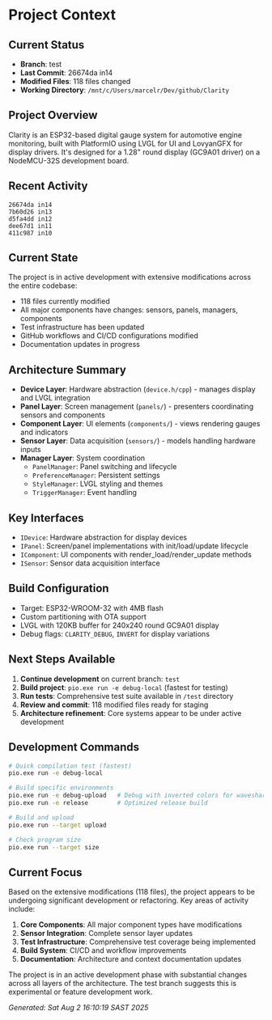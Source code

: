 # Project Context

## Current Status
- **Branch**: test
- **Last Commit**: 26674da in14
- **Modified Files**: 118 files changed
- **Working Directory**: `/mnt/c/Users/marcelr/Dev/github/Clarity`

## Project Overview
Clarity is an ESP32-based digital gauge system for automotive engine monitoring, built with PlatformIO using LVGL for UI and LovyanGFX for display drivers. It's designed for a 1.28" round display (GC9A01 driver) on a NodeMCU-32S development board.

## Recent Activity
```
26674da in14
7b60d26 in13
d5fa4dd in12
dee67d1 in11
411c987 in10
```

## Current State
The project is in active development with extensive modifications across the entire codebase:
- 118 files currently modified
- All major components have changes: sensors, panels, managers, components
- Test infrastructure has been updated
- GitHub workflows and CI/CD configurations modified
- Documentation updates in progress

## Architecture Summary
- **Device Layer**: Hardware abstraction (`device.h/cpp`) - manages display and LVGL integration
- **Panel Layer**: Screen management (`panels/`) - presenters coordinating sensors and components
- **Component Layer**: UI elements (`components/`) - views rendering gauges and indicators
- **Sensor Layer**: Data acquisition (`sensors/`) - models handling hardware inputs
- **Manager Layer**: System coordination
  - `PanelManager`: Panel switching and lifecycle
  - `PreferenceManager`: Persistent settings
  - `StyleManager`: LVGL styling and themes
  - `TriggerManager`: Event handling

## Key Interfaces
- `IDevice`: Hardware abstraction for display devices
- `IPanel`: Screen/panel implementations with init/load/update lifecycle
- `IComponent`: UI components with render_load/render_update methods
- `ISensor`: Sensor data acquisition interface

## Build Configuration
- Target: ESP32-WROOM-32 with 4MB flash
- Custom partitioning with OTA support
- LVGL with 120KB buffer for 240x240 round GC9A01 display
- Debug flags: `CLARITY_DEBUG`, `INVERT` for display variations

## Next Steps Available
1. **Continue development** on current branch: `test`
2. **Build project**: `pio.exe run -e debug-local` (fastest for testing)
3. **Run tests**: Comprehensive test suite available in `/test` directory
4. **Review and commit**: 118 modified files ready for staging
5. **Architecture refinement**: Core systems appear to be under active development

## Development Commands
```bash
# Quick compilation test (fastest)
pio.exe run -e debug-local

# Build specific environments
pio.exe run -e debug-upload   # Debug with inverted colors for waveshare
pio.exe run -e release        # Optimized release build

# Build and upload
pio.exe run --target upload

# Check program size
pio.exe run --target size
```

## Current Focus
Based on the extensive modifications (118 files), the project appears to be undergoing significant development or refactoring. Key areas of activity include:

1. **Core Components**: All major component types have modifications
2. **Sensor Integration**: Complete sensor layer updates
3. **Test Infrastructure**: Comprehensive test coverage being implemented
4. **Build System**: CI/CD and workflow improvements
5. **Documentation**: Architecture and context documentation updates

The project is in an active development phase with substantial changes across all layers of the architecture. The test branch suggests this is experimental or feature development work.

*Generated: Sat Aug  2 16:10:19 SAST 2025*